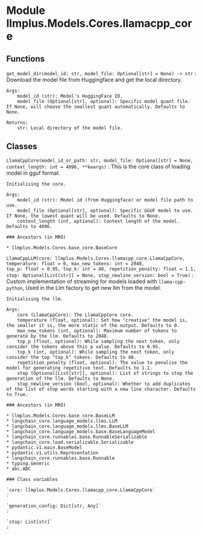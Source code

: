 Module llmplus.Models.Cores.llamacpp_core
=========================================

Functions
---------

    
`get_model_dir(model_id: str, model_file: Optional[str] = None) ‑> str`
:   Download the model file from Huggingface and get the local directory.
    
    Args:
        model_id (str): Model's HuggingFace ID.
        model_file (Optional[str], optional): Specific model quant file. If None, will choose the smallest quant automatically. Defaults to None.
    
    Returns:
        str: Local directory of the model file.

Classes
-------

`LlamaCppCore(model_id_or_path: str, model_file: Optional[str] = None, context_length: int = 4096, **kwargs)`
:   This is the core class of loading model in gguf format.
        
    
    Initialising the core.
    
    Args:
        model_id (str): Model id (from Huggingface) or model file path to use.
        model_file (Optional[str], optional): Specific GGUF model to use. If None, the lowest quant will be used. Defaults to None.
        context_length (int, optional): Context length of the model. Defaults to 4096.

    ### Ancestors (in MRO)

    * llmplus.Models.Cores.base_core.BaseCore

`LlamaCppLLM(core: llmplus.Models.Cores.llamacpp_core.LlamaCppCore, temperature: float = 0, max_new_tokens: int = 2048, top_p: float = 0.95, top_k: int = 40, repetition_penalty: float = 1.1, stop: Optional[List[str]] = None, stop_newline_version: bool = True)`
:   Custom implementation of streaming for models loaded with `llama-cpp-python`, Used in the Llm factory to get new llm from the model.
    
    Initialising the llm.
    
    Args:
        core (LlamaCppCore): The LlamaCppCore core.
        temperature (float, optional): Set how "creative" the model is, the smaller it is, the more static of the output. Defaults to 0.
        max_new_tokens (int, optional): Maximum number of tokens to generate by the llm. Defaults to 2048.
        top_p (float, optional): While sampling the next token, only consider the tokens above this p value. Defaults to 0.95.
        top_k (int, optional): While sampling the next token, only consider the top "top_k" tokens. Defaults to 40.
        repetition_penalty (float, optional): The value to penalise the model for generating repetitive text. Defaults to 1.1.
        stop (Optional[List[str]], optional): List of strings to stop the generation of the llm. Defaults to None.
        stop_newline_version (bool, optional): Whether to add duplicates of the list of stop words starting with a new line character. Defaults to True.

    ### Ancestors (in MRO)

    * llmplus.Models.Cores.base_core.BaseLLM
    * langchain_core.language_models.llms.LLM
    * langchain_core.language_models.llms.BaseLLM
    * langchain_core.language_models.base.BaseLanguageModel
    * langchain_core.runnables.base.RunnableSerializable
    * langchain_core.load.serializable.Serializable
    * pydantic.v1.main.BaseModel
    * pydantic.v1.utils.Representation
    * langchain_core.runnables.base.Runnable
    * typing.Generic
    * abc.ABC

    ### Class variables

    `core: llmplus.Models.Cores.llamacpp_core.LlamaCppCore`
    :

    `generation_config: Dict[str, Any]`
    :

    `stop: List[str]`
    :